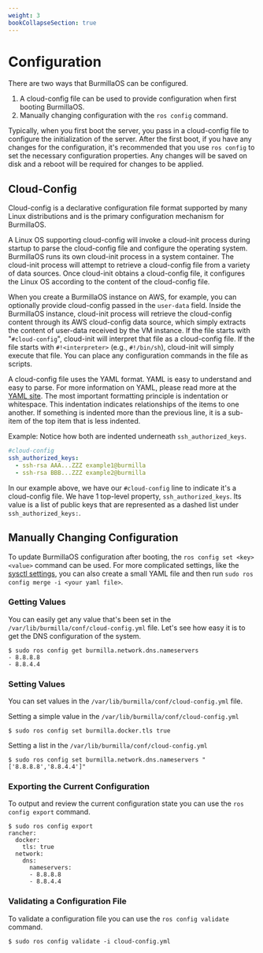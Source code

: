 ```yaml
---
weight: 3
bookCollapseSection: true
---
```

# Configuration

There are two ways that BurmillaOS can be configured.

1. A cloud-config file can be used to provide configuration when first booting BurmillaOS.
2. Manually changing configuration with the `ros config` command.

Typically, when you first boot the server, you pass in a cloud-config file to configure the initialization of the server. After the first boot, if you have any changes for the configuration, it's recommended that you use `ros config` to set the necessary configuration properties. Any changes will be saved on disk and a reboot will be required for changes to be applied.

## Cloud-Config

Cloud-config is a declarative configuration file format supported by many Linux distributions and is the primary configuration mechanism for BurmillaOS.

A Linux OS supporting cloud-config will invoke a cloud-init process during startup to parse the cloud-config file and configure the operating system. BurmillaOS runs its own cloud-init process in a system container. The cloud-init process will attempt to retrieve a cloud-config file from a variety of data sources. Once cloud-init obtains a cloud-config file, it configures the Linux OS according to the content of the cloud-config file.

When you create a BurmillaOS instance on AWS, for example, you can optionally provide cloud-config passed in the `user-data` field. Inside the BurmillaOS instance, cloud-init process will retrieve the cloud-config content through its AWS cloud-config data source, which simply extracts the content of user-data received by the VM instance. If the file starts with "`#cloud-config`", cloud-init will interpret that file as a cloud-config file. If the file starts with `#!<interpreter>` (e.g., `#!/bin/sh`), cloud-init will simply execute that file. You can place any configuration commands in the file as scripts.

A cloud-config file uses the YAML format. YAML is easy to understand and easy to parse. For more information on YAML, please read more at the [YAML site](http://www.yaml.org/start.html). The most important formatting principle is indentation or whitespace. This indentation indicates relationships of the items to one another. If something is indented more than the previous line, it is a sub-item of the top item that is less indented.

Example: Notice how both are indented underneath `ssh_authorized_keys`.

```yaml
#cloud-config
ssh_authorized_keys:
  - ssh-rsa AAA...ZZZ example1@burmilla
  - ssh-rsa BBB...ZZZ example2@burmilla
```

In our example above, we have our `#cloud-config` line to indicate it's a cloud-config file. We have 1 top-level property, `ssh_authorized_keys`. Its value is a list of public keys that are represented as a dashed list under `ssh_authorized_keys:`.

## Manually Changing Configuration

To update BurmillaOS configuration after booting, the `ros config set <key> <value>` command can be used.
For more complicated settings, like the [sysctl settings](/docs/configuration/advanced/sysctl), you can also create a small YAML file and then run `sudo ros config merge -i <your yaml file>`.

### Getting Values

You can easily get any value that's been set in the `/var/lib/burmilla/conf/cloud-config.yml` file. Let's see how easy it is to get the DNS configuration of the system.

```shell
$ sudo ros config get burmilla.network.dns.nameservers
- 8.8.8.8
- 8.8.4.4
```

### Setting Values

You can set values in the `/var/lib/burmilla/conf/cloud-config.yml` file.

Setting a simple value in the `/var/lib/burmilla/conf/cloud-config.yml`

```shell
$ sudo ros config set burmilla.docker.tls true
```

Setting a list in the `/var/lib/burmilla/conf/cloud-config.yml`

```shell
$ sudo ros config set burmilla.network.dns.nameservers "['8.8.8.8','8.8.4.4']"
```

### Exporting the Current Configuration

To output and review the current configuration state you can use the `ros config export` command.

```shell
$ sudo ros config export
rancher:
  docker:
    tls: true
  network:
    dns:
      nameservers:
      - 8.8.8.8
      - 8.8.4.4
```

### Validating a Configuration File

To validate a configuration file you can use the `ros config validate` command.

```shell
$ sudo ros config validate -i cloud-config.yml
```
